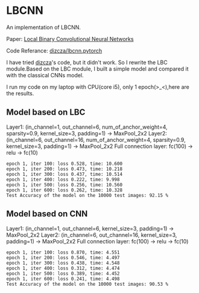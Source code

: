 # LBCNN
An implementation of LBCNN.

Paper: [Local Binary Convolutional Neural Networks](https://arxiv.org/abs/1608.06049)

Code Referance: [dizcza/lbcnn.pytorch](https://github.com/dizcza/lbcnn.pytorch)

I have tried [dizcza](https://github.com/dizcza/lbcnn.pytorch)'s code, but it didn't work. So I rewrite the LBC module.Based on the LBC module, I built a simple model and compared it with the classical CNNs model. 

I run my code on my laptop with CPU(core i5), only 1 epoch(>_<),here are the results.

## Model based on LBC
Layer1: (in_channel=1, out_channel=6, num_of_anchor_weight=4, sparsity=0.9, kernel_size=3, padding=1) -> MaxPool_2x2
Layer2: (in_channel=6, out_channel=16, num_of_anchor_weight=4, sparsity=0.9, kernel_size=3, padding=1) -> MaxPool_2x2
Full connection layer: fc(100) -> relu -> fc(10)
```
epoch 1, iter 100: loss 0.528, time: 10.600
epoch 1, iter 200: loss 0.473, time: 10.218
epoch 1, iter 300: loss 0.437, time: 10.514
epoch 1, iter 400: loss 0.222, time: 9.998
epoch 1, iter 500: loss 0.256, time: 10.560
epoch 1, iter 600: loss 0.262, time: 10.328
Test Accuracy of the model on the 10000 test images: 92.15 %
```


## Model based on CNN
Layer1: (in_channel=1, out_channel=6, kernel_size=3, padding=1) -> MaxPool_2x2
Layer2: (in_channel=6, out_channel=16, kernel_size=3, padding=1) -> MaxPool_2x2
Full connection layer: fc(100) -> relu -> fc(10)

```
epoch 1, iter 100: loss 0.870, time: 4.551
epoch 1, iter 200: loss 0.546, time: 4.497
epoch 1, iter 300: loss 0.438, time: 4.548
epoch 1, iter 400: loss 0.312, time: 4.474
epoch 1, iter 500: loss 0.389, time: 4.452
epoch 1, iter 600: loss 0.241, time: 4.498
Test Accuracy of the model on the 10000 test images: 90.53 %
```
